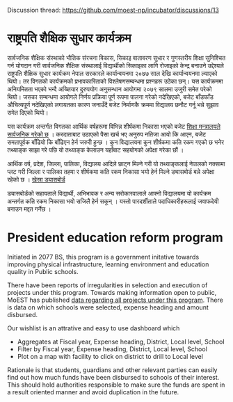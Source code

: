 Discussion thread: https://github.com/moest-np/incubator/discussions/13

# राष्ट्रपति शैक्षिक सुधार कार्यक्रम

सार्वजनिक शैक्षिक संस्थाको भौतिक संरचना विकास, सिकाइ वातावरण सुधार र गुणस्तरीय शिक्षा सुनिश्चित गर्न योगदान गरी सार्वजनिक शैक्षिक संस्थालाई विद्यार्थीको सिकाइका लागि रोजाइको केन्द्र बनाउने उद्देश्यले राष्ट्रपति शैक्षिक सुधार कार्यक्रम नेपाल सरकारले कार्यान्वयनमा २०७७ साल देखि कार्यान्वयनमा ल्याएको थियो। तर विगतको कार्यक्रमको प्रभावकारिताको विश्लेषणसम्बन्धमा प्रश्नहरू उठेका छन्। यस कार्यक्रममा अनियमितता भएको भन्दै अख्तियार दुरुपयोग अनुसन्धान आयोगमा २०७९ सालमा उजुरी समेत परेको थियो। जसका सम्बन्धमा आयोगले निर्णय प्रक्रिया पूर्ण रूपमा पालना गरेको नदेखिएको, बजेट बाँडफाँड औचित्यपूर्ण नदेखिएको लगायतका कारण जनाउँदै बजेट निर्माणकै क्रममा विद्यालय छनौट गर्नू भन्ने सुझाव समेत दिएको थियो। 

यस कार्यक्रम अन्तर्गत विगतका आर्थिक वर्षहरूमा विभिन्न शीर्षकमा निकासा भएको बजेट [शिक्षा मन्त्रालयले सार्वजनिक गरेको छ](https://moest.gov.np/post/5_6668573d36422) । करदाताबाट उठाएको पैसा खर्च भए अनुरुप नतिजा आयो कि आएन, बजेट समतापूर्वक बाँढियो कि बाँढिएन हेर्न जरुरी हुन्छ । कुन विद्यालयमा कुन शीर्षकमा कति रकम गएको छ भनेर तथ्याङ्क साझा गरे पछि यो तथ्याङ्क केलाउन यहाँबाट सहयोगको अपेक्षा गरेका छौं । 

आर्थिक वर्ष, प्रदेश, जिल्ला, पालिका, विद्यालय आदिले छाट्न मिल्ने गरी यो तथ्याङ्कलाई नेपालको नक्सामा प्लट गरी जिल्ला र पालिका तहमा र शीर्षकमा कति रकम निकासा भयो हेर्न मिल्ने ड्यासबोर्ड बन्ने अपेक्षा रहेको छ । [खेस्रा ड्यासबोर्ड](https://public.flourish.studio/story/2431486/) 

ड्यासबोर्डको सहायताले विद्यार्थी, अभिभावक र अन्य सरोकारवालाले आफ्नो विद्यालयमा यो कार्यक्रम अन्तर्गत कति रकम निकासा भयो सजिलै हेर्न सकून् । यस्तो पारदर्शीताले पदाधिकारीहरूलाई जवाफदेयी बनाउन मद्दत गर्नेछ । 

# President education reform program
Initiated in 2077 BS, this program is a government initative towards improving physical infrastructure, learning environment and education quality in Public schools. 

There have been reports of irregularities in selection and execution of projects under this program. Towards making information open to public, MoEST has published [data regarding all projects under this program](https://moest.gov.np/post/5_6668573d36422). There is data on which schools were selected, expense heading and amount disbursed.    

Our wishlist is an attrative and easy to use dashboard which
- Aggregates at Fiscal year, Expense heading, District, Local level, School
- Filter by Fiscal year, Expense heading, District, Local level, School 
- Plot on a map with facility to click on district to drill to Local level 

Rationale is that students, guardians and other relevant parties can easily find out how much funds have been disbursed to schools of their interest. This should hold authorities responsible to make sure the funds are spent in a result oriented manner and avoid duplication in the future.
